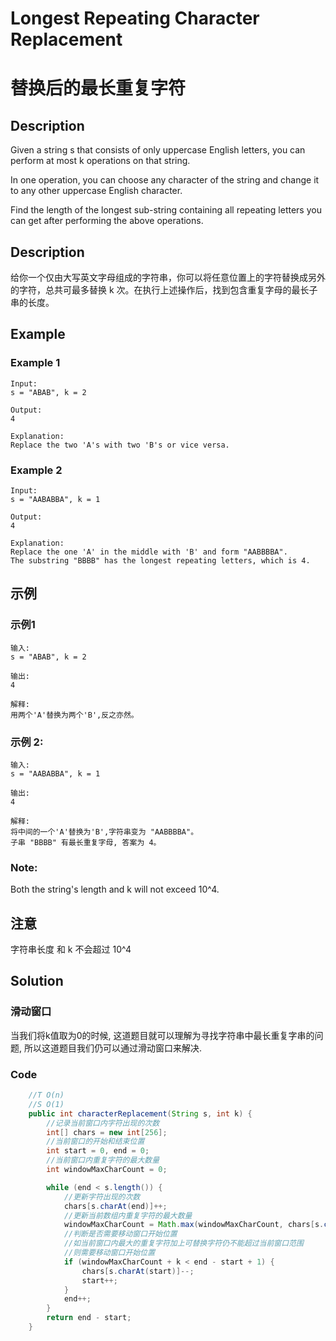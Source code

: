 # Longest Repeating Character Replacement
# 替换后的最长重复字符


## Description
Given a string s that consists of only uppercase English letters, you can perform at most k operations on that string.

In one operation, you can choose any character of the string and change it to any other uppercase English character.

Find the length of the longest sub-string containing all repeating letters you can get after performing the above operations.

## Description
给你一个仅由大写英文字母组成的字符串，你可以将任意位置上的字符替换成另外的字符，总共可最多替换 k 次。在执行上述操作后，找到包含重复字母的最长子串的长度。





## Example
### Example 1
    Input:
    s = "ABAB", k = 2

    Output:
    4

    Explanation:
    Replace the two 'A's with two 'B's or vice versa.

### Example 2
    Input:
    s = "AABABBA", k = 1

    Output:
    4

    Explanation:
    Replace the one 'A' in the middle with 'B' and form "AABBBBA".
    The substring "BBBB" has the longest repeating letters, which is 4.    

## 示例
### 示例1
    输入:
    s = "ABAB", k = 2

    输出:
    4

    解释:
    用两个'A'替换为两个'B',反之亦然。


### 示例 2:

    输入:
    s = "AABABBA", k = 1

    输出:
    4

    解释:
    将中间的一个'A'替换为'B',字符串变为 "AABBBBA"。
    子串 "BBBB" 有最长重复字母, 答案为 4。

### Note:
Both the string's length and k will not exceed 10^4.

## 注意
字符串长度 和 k 不会超过 10^4


## Solution
### 滑动窗口
当我们将k值取为0的时候, 这道题目就可以理解为寻找字符串中最长重复字串的问题, 所以这道题目我们仍可以通过滑动窗口来解决.

### Code

```java
    //T O(n)
    //S O(1)
    public int characterReplacement(String s, int k) {
        //记录当前窗口内字符出现的次数
        int[] chars = new int[256];
        //当前窗口的开始和结束位置
        int start = 0, end = 0;
        //当前窗口内重复字符的最大数量
        int windowMaxCharCount = 0;

        while (end < s.length()) {
            //更新字符出现的次数
            chars[s.charAt(end)]++;
            //更新当前数组内重复字符的最大数量
            windowMaxCharCount = Math.max(windowMaxCharCount, chars[s.charAt(end)]);
            //判断是否需要移动窗口开始位置
            //如当前窗口内最大的重复字符加上可替换字符仍不能超过当前窗口范围
            //则需要移动窗口开始位置
            if (windowMaxCharCount + k < end - start + 1) {
                chars[s.charAt(start)]--;
                start++;
            }
            end++;
        }
        return end - start;
    }
```